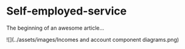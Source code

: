 # Self-employed-service

The beginning of an awesome article...

![](../assets/images/Incomes and account component diagrams.png)

